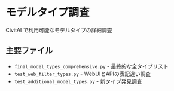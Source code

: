 # モデルタイプ調査

CivitAI で利用可能なモデルタイプの詳細調査

## 主要ファイル

- `final_model_types_comprehensive.py` - 最終的な全タイプリスト
- `test_web_filter_types.py` - WebUIとAPIの表記違い調査
- `test_additional_model_types.py` - 新タイプ発見調査
